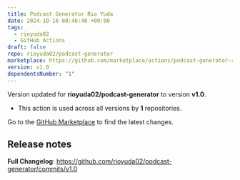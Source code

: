 ```yaml
---
title: Podcast Generator Rio Yuda
date: 2024-10-16 08:46:40 +00:00
tags:
  - rioyuda02
  - GitHub Actions
draft: false
repo: rioyuda02/podcast-generator
marketplace: https://github.com/marketplace/actions/podcast-generator-rio-yuda
version: v1.0
dependentsNumber: "1"
---
```



Version updated for **rioyuda02/podcast-generator** to version **v1.0**.
- This action is used across all versions by **1** repositories.

Go to the [GitHub Marketplace](https://github.com/marketplace/actions/podcast-generator-rio-yuda) to find the latest changes.

## Release notes

**Full Changelog**: https://github.com/rioyuda02/podcast-generator/commits/v1.0
